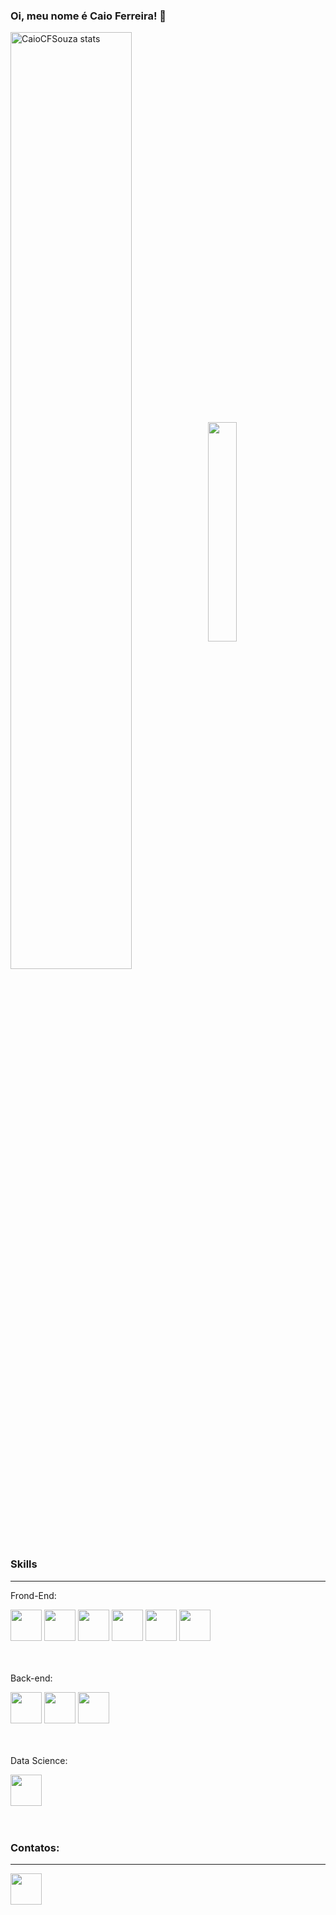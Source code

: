 ### Oi, meu nome é Caio Ferreira! 👋

<!--
**CaioCFSouza/CaioCFSouza** is a ✨ _special_ ✨ repository because its `README.md` (this file) appears on your GitHub profile.

Here are some ideas to get you started:

- 🔭 I’m currently working on Analista de suporte a Sistemas.
- 🌱 I’m currently learning TypeScript
-->

            

<p align="left">
<img align="center" src="https://github-readme-stats.vercel.app/api?username=CaioCFSouza&show_icons=true&theme=vision-friendly-dark" alt="CaioCFSouza stats" width="62%"/>
<img align="center" src="https://github-readme-stats.vercel.app/api/top-langs/?username=CaioCFSouza&show_icons=true&theme=vision-friendly-dark" width="30%">
</p>

<div>
  <h3>Skills</h3>
  <hr>
  <div>
     <p>Frond-End:</p>
     <img src="https://cdn.jsdelivr.net/gh/devicons/devicon/icons/html5/html5-original.svg" width="50px"/>
     <img src="https://cdn.jsdelivr.net/gh/devicons/devicon/icons/css3/css3-original.svg" width="50px"/>
     <img src="https://cdn.jsdelivr.net/gh/devicons/devicon/icons/bootstrap/bootstrap-original.svg" width="50px"/>
     <img src="https://cdn.jsdelivr.net/gh/devicons/devicon/icons/typescript/typescript-original.svg" width="50px"/>
     <img src="https://cdn.jsdelivr.net/gh/devicons/devicon/icons/javascript/javascript-original.svg" width="50px"/>
     <img src="https://cdn.jsdelivr.net/gh/devicons/devicon/icons/angularjs/angularjs-original.svg" width="50px"/>
  </div><br><br>

  <div>
     <p>Back-end:</p>
    <img src="https://cdn.jsdelivr.net/gh/devicons/devicon/icons/nodejs/nodejs-original.svg" width="50px"/>
    <img src="https://cdn.jsdelivr.net/gh/devicons/devicon/icons/php/php-original.svg" width="50px"/>
    <img src="https://cdn.jsdelivr.net/gh/devicons/devicon/icons/csharp/csharp-original.svg" width="50px"/>
  </div><br><br>
  
  <div>
     <p>Data Science:</p>
     <img src="https://cdn.jsdelivr.net/gh/devicons/devicon/icons/microsoftsqlserver/microsoftsqlserver-plain-wordmark.svg" width="50px"/>
  </div><br><br>
  
  <h3>Contatos:</h3>
  <hr>
  <div>
    <a href="https://www.linkedin.com/in/caio-cerqueira-2ba6529a/"><img src="https://cdn.jsdelivr.net/gh/devicons/devicon/icons/linkedin/linkedin-original.svg"  width="50px"/></a>
  </div>
  
  
</div>
  
            
          
